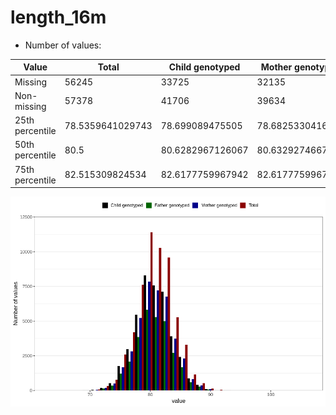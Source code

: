 # length_16m
- Number of values:

| Value | Total | Child genotyped | Mother genotyped | Father genotyped |
| ----- | ----- | --------------- | ---------------- | ---------------- |
| Missing | 56245 | 33725 | 32135 | 21024 |
| Non-missing | 57378 | 41706 | 39634 | 29194 |
| 25th percentile | 78.5359641029743 | 78.699089475505 | 78.6825330416883 | 78.6987496685125 |
| 50th percentile | 80.5 | 80.6282967126067 | 80.6329274667455 | 80.6091696199221 |
| 75th percentile | 82.515309824534 | 82.6177759967942 | 82.6177759967942 | 82.5867413518246 |



![](length_16m_n.png)



